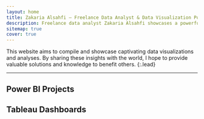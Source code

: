 ```yaml
---
layout: home
title: Zakaria Alsahfi – Freelance Data Analyst & Data Visualization Portfolio
description: Freelance data analyst Zakaria Alsahfi showcases a powerful data visualization portfolio with Python, Excel, and real-world dashboards solving analytical challenges.
sitemap: true
cover: true
---
```


This website aims to compile and showcase captivating data visualizations and analyses. 
By sharing these insights with the world, I hope to provide valuable solutions and knowledge to benefit others.
{:.lead}

---

<!--author-->

## Power BI Projects
<!--powerbi-->

## Tableau Dashboards
<!--tableau-->

